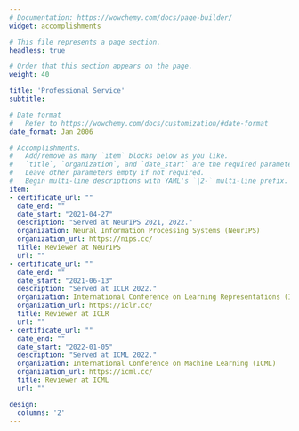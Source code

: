 ```yaml
---
# Documentation: https://wowchemy.com/docs/page-builder/
widget: accomplishments

# This file represents a page section.
headless: true

# Order that this section appears on the page.
weight: 40

title: 'Professional Service'
subtitle:

# Date format
#   Refer to https://wowchemy.com/docs/customization/#date-format
date_format: Jan 2006

# Accomplishments.
#   Add/remove as many `item` blocks below as you like.
#   `title`, `organization`, and `date_start` are the required parameters.
#   Leave other parameters empty if not required.
#   Begin multi-line descriptions with YAML's `|2-` multi-line prefix.
item:
- certificate_url: ""
  date_end: ""
  date_start: "2021-04-27"
  description: "Served at NeurIPS 2021, 2022."
  organization: Neural Information Processing Systems (NeurIPS)
  organization_url: https://nips.cc/
  title: Reviewer at NeurIPS
  url: ""
- certificate_url: ""
  date_end: ""
  date_start: "2021-06-13"
  description: "Served at ICLR 2022."
  organization: International Conference on Learning Representations (ICLR)
  organization_url: https://iclr.cc/
  title: Reviewer at ICLR
  url: ""
- certificate_url: ""
  date_end: ""
  date_start: "2022-01-05"
  description: "Served at ICML 2022."
  organization: International Conference on Machine Learning (ICML)
  organization_url: https://icml.cc/
  title: Reviewer at ICML
  url: ""

design:
  columns: '2' 
---
```


